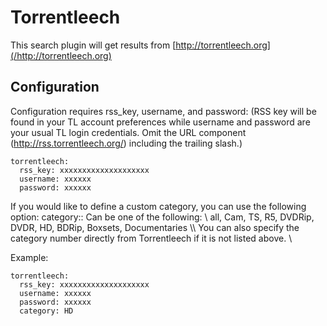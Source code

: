 # Torrentleech
This search plugin will get results from [http://torrentleech.org](/http://torrentleech.org)

## Configuration
Configuration requires rss_key, username, and password: (RSS key will be found in your TL account preferences while username and password are your usual TL login credentials. Omit the URL component (http://rss.torrentleech.org/) including the trailing slash.)
```
torrentleech: 
  rss_key: xxxxxxxxxxxxxxxxxxxx
  username: xxxxxx
  password: xxxxxx
```
If you would like to define a custom category, you can use the following option:
 category::
 Can be one of the following: \\
      all, Cam, TS, R5, DVDRip, DVDR, HD, BDRip, Boxsets, Documentaries \\\\
 You can also specify the category number directly from Torrentleech if it is not listed above. \\
 
Example:
```
torrentleech: 
  rss_key: xxxxxxxxxxxxxxxxxxxx
  username: xxxxxx
  password: xxxxxx
  category: HD
```